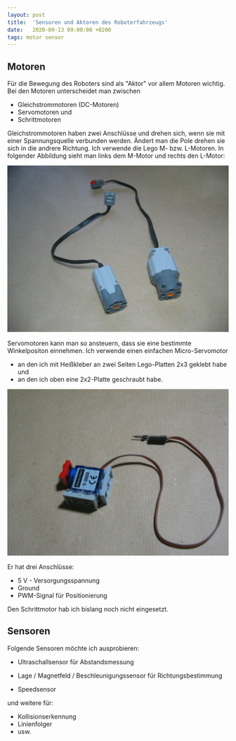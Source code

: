 ```yaml
---
layout: post
title:  'Sensoren und Aktoren des Roboterfahrzeugs'
date:   2020-09-13 09:00:00 +0200
tags: motor sensor
---
```


## Motoren

Für die Bewegung des Roboters sind als "Aktor" vor allem Motoren wichtig. Bei den Motoren unterscheidet man zwischen
* Gleichstrommotoren (DC-Motoren)
* Servomotoren und
* Schrittmotoren

Gleichstrommotoren haben zwei Anschlüsse und drehen sich, wenn sie mit einer Spannungsquelle verbunden werden. Ändert man die Pole drehen sie sich in die andrere Richtung. Ich verwende die Lego M- bzw. L-Motoren. In folgender Abbildung sieht man links dem M-Motor und rechts den L-Motor:

![Foto Lego Motoren](/images/foto_lego_motoren.jpg)

Servomotoren kann man so ansteuern, dass sie eine bestimmte Winkelpositon einnehmen. Ich verwende einen einfachen Micro-Servomotor
* an den ich mit Heißkleber an zwei Seiten Lego-Platten 2x3 geklebt habe und
* an den ich oben eine 2x2-Platte geschraubt habe.

![Foto Servo-Motor](/images/foto_servo.jpg) 

Er hat drei Anschlüsse:
* 5 V - Versorgungsspannung
* Ground
* PWM-Signal für Positionierung

Den Schrittmotor hab ich bislang noch nicht eingesetzt.

## Sensoren

Folgende Sensoren möchte ich ausprobieren:

* Ultraschallsensor
    für Abstandsmessung

* Lage / Magnetfeld / Beschleunigungssensor
    für Richtungsbestimmung

* Speedsensor

und weitere für:
* Kollisionserkennung
* Linienfolger
* usw.


